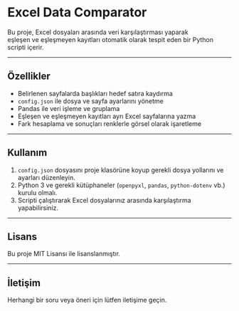 # Excel Data Comparator

Bu proje, Excel dosyaları arasında veri karşılaştırması yaparak  
eşleşen ve eşleşmeyen kayıtları otomatik olarak tespit eden bir Python scripti içerir.

---

## Özellikler

- Belirlenen sayfalarda başlıkları hedef satıra kaydırma  
- `config.json` ile dosya ve sayfa ayarlarını yönetme  
- Pandas ile veri işleme ve gruplama  
- Eşleşen ve eşleşmeyen kayıtları ayrı Excel sayfalarına yazma  
- Fark hesaplama ve sonuçları renklerle görsel olarak işaretleme  

---

## Kullanım

1. `config.json` dosyasını proje klasörüne koyup gerekli dosya yollarını ve ayarları düzenleyin.  
2. Python 3 ve gerekli kütüphaneler (`openpyxl`, `pandas`, `python-dotenv` vb.) kurulu olmalı.  
3. Scripti çalıştırarak Excel dosyalarınız arasında karşılaştırma yapabilirsiniz.

---

## Lisans

Bu proje MIT Lisansı ile lisanslanmıştır.

---

## İletişim

Herhangi bir soru veya öneri için lütfen iletişime geçin.

